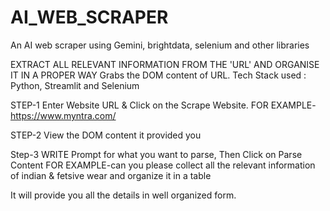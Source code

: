 # AI_WEB_SCRAPER
An AI web scraper using Gemini, brightdata, selenium and other libraries

EXTRACT ALL RELEVANT INFORMATION FROM THE 'URL' AND ORGANISE IT IN A PROPER WAY Grabs the DOM content of URL. Tech Stack used : Python, Streamlit and Selenium

STEP-1 Enter Website URL & Click on the Scrape Website. FOR EXAMPLE- https://www.myntra.com/

STEP-2 View the DOM content it provided you

Step-3 WRITE Prompt for what you want to parse, Then Click on Parse Content FOR EXAMPLE-can you please collect all the relevant information of indian & fetsive wear and organize it in a table

It will provide you all the details in well organized form.
